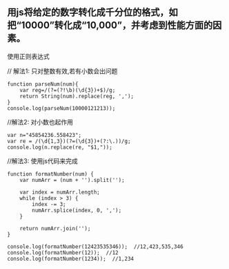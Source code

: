 ## 用js将给定的数字转化成千分位的格式，如把“10000”转化成“10,000”，并考虑到性能方面的因素。

使用正则表达式

// 解法1: 只对整数有效,若有小数会出问题
```
function parseNum(num){  
    var reg=/(?=(?!\b)(\d{3})+$)/g;  
    return String(num).replace(reg, ',');  
}  
console.log(parseNum(10000121213));
```


//解法2: 对小数也起作用
```
var n="45854236.558423";
var re = /(\d{1,3})(?=(\d{3})+(?:\.))/g;
console.log(n.replace(re, "$1,"));
```

//解法3: 使用js代码来完成
```
function formatNumber(num) {
    var numArr = (num + '').split('');

    var index = numArr.length;
    while (index > 3) {
        index -= 3;
        numArr.splice(index, 0, ',');
    }

    return numArr.join('');
}

console.log(formatNumber(12423535346));  //12,423,535,346
console.log(formatNumber(12));  //12
console.log(formatNumber(1234));  //1,234
```